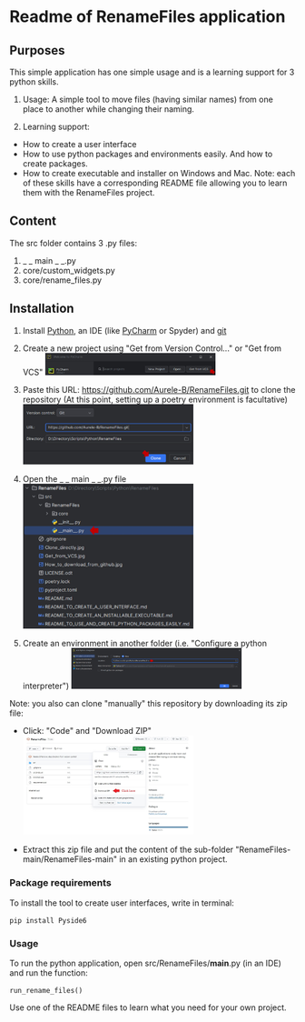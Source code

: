# Readme of RenameFiles application

## Purposes
This simple application has one simple usage and is a learning support for 3 python skills.

1. Usage: A simple tool to move files (having similar names) from one place to another while changing their naming.

3. Learning support:
- How to create a user interface
- How to use python packages and environments easily. And how to create packages.
- How to create executable and installer on Windows and Mac.
Note: each of these skills have a corresponding README file allowing you to learn them with the RenameFiles project.

## Content
The src folder contains 3 .py files:
1. _ _ main _ _.py
2. core/custom_widgets.py
3. core/rename_files.py

## Installation
1. Install [Python](https://www.python.org/ftp/python/3.11.0/python-3.11.0-amd64.exe), an IDE (like [PyCharm](https://www.jetbrains.com/pycharm/download/?section=windows) or Spyder) and [git](https://git-scm.com/downloads)

3. Create a new project using "Get from Version Control..." or "Get from VCS"
<img
  src="https://github.com/Aurele-B/RenameFiles/blob/main/Get_from_VCS.jpg"
  alt="Alt text"
  title="Create project from VCS (github)"
  style="display: inline-block; margin: 0 auto; max-width: 300px"> 

3. Paste this URL: https://github.com/Aurele-B/RenameFiles.git to clone the repository
   (At this point, setting up a poetry environment is facultative)
<img
  src="https://github.com/Aurele-B/RenameFiles/blob/main/Clone_directly.jpg"
  alt="Alt text"
  title="Clone github repository"
  style="display: inline-block; margin: 0 auto; max-width: 300px">


4. Open the _ _ main _ _.py file
<img
  src="https://github.com/Aurele-B/RenameFiles/blob/main/Starting_point.jpg"
  alt="Alt text"
  title="Open the starting point of the software"
  style="display: inline-block; margin: 0 auto; max-width: 300px">

5. Create an environment in another folder (i.e. "Configure a python interpreter")
<img
  src="https://github.com/Aurele-B/RenameFiles/blob/main/Create_environment.jpg"
  alt="Alt text"
  title="Create an environment or python interpreter"
  style="display: inline-block; margin: 0 auto; max-width: 300px">

Note: you also can clone "manually" this repository by downloading its zip file:
- Click: "Code" and "Download ZIP"
<img
  src="https://github.com/Aurele-B/RenameFiles/blob/main/How_to_download_from_github.jpg"
  alt="Alt text"
  title="Watch were to click"
  style="display: inline-block; margin: 0 auto; max-width: 300px"> 

- Extract this zip file and put the content of the sub-folder "RenameFiles-main/RenameFiles-main" in an existing python project.

### Package requirements
To install the tool to create user interfaces, write in terminal:
```
pip install Pyside6
```

### Usage
To run the python application, open src/RenameFiles/__main__.py (in an IDE) and run the function:
```
run_rename_files()
```
Use one of the README files to learn what you need for your own project.
